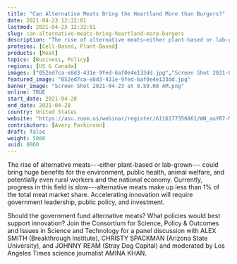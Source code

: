 ```yaml
---
title: "Can Alternative Meats Bring the Heartland More than Burgers?"
date: 2021-04-23 12:32:01
lastmod: 2021-04-23 12:32:01
slug: can-alternative-meats-bring-heartland-more-burgers
description: "The rise of alternative meats—either plant-based or lab-grown— could bring huge benefits for the environment, public health, animal welfare, and potentially even rural workers and the national economy. Currently, progress in this field is slow—alternative meats make up less than 1% of the total meat market share. Accelerating innovation will require government leadership, public policy, and investment."
proteins: [Cell-Based, Plant-Based]
products: [Meat]
topics: [Business, Policy]
regions: [US & Canada]
images: ["052ed7ca-e8d3-431e-9fed-6af0e4e133dd.jpg","Screen Shot 2021-04-23 at 8.59.08 AM.png"]
featured_image: "052ed7ca-e8d3-431e-9fed-6af0e4e133dd.jpg"
banner_image: "Screen Shot 2021-04-23 at 8.59.08 AM.png"
online: TRUE
start_date: 2021-04-28
end_date: 2021-04-28
country: United States
website: "https://asu.zoom.us/webinar/register/6116177356861/WN_auYR7-MKR_OjjbYqEx-Spw"
contributors: [Avery Parkinson]
draft: false
weight: 5000
uuid: 8860
---
```

The rise of alternative meats---either plant-based or lab-grown--- could
bring huge benefits for the environment, public health, animal welfare,
and potentially even rural workers and the national economy. Currently,
progress in this field is slow---alternative meats make up less than 1%
of the total meat market share. Accelerating innovation will require
government leadership, public policy, and investment.

Should the government fund alternative meats? What policies would best
support innovation? Join the Consortium for Science, Policy & Outcomes
and Issues in Science and Technology for a panel discussion with ALEX
SMITH (Breakthrough Institute), CHRISTY SPACKMAN (Arizona State
University), and JOHNNY REAM (Stray Dog Capital) and moderated by Los
Angeles Times science journalist AMINA KHAN.

